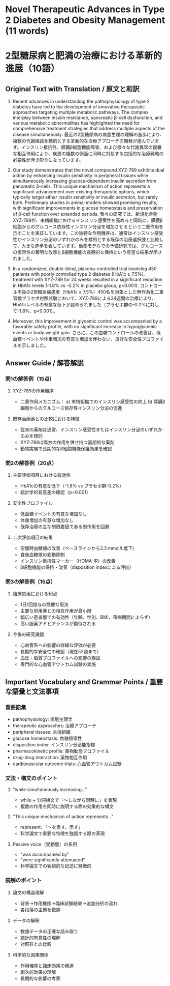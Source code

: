 # Novel Therapeutic Advances in Type 2 Diabetes and Obesity Management (11 words)
# 2型糖尿病と肥満の治療における革新的進展（10語）

## Original Text with Translation / 原文と和訳

1. Recent advances in understanding the pathophysiology of type 2 diabetes have led to the development of innovative therapeutic approaches targeting multiple metabolic pathways. The complex interplay between insulin resistance, pancreatic β-cell dysfunction, and various metabolic abnormalities has highlighted the need for comprehensive treatment strategies that address multiple aspects of the disease simultaneously.
   最近の2型糖尿病の病態生理の理解の進歩により、複数の代謝経路を標的とする革新的な治療アプローチの開発が進んでいます。インスリン抵抗性、膵臓β細胞機能障害、および様々な代謝異常の複雑な相互作用により、疾患の複数の側面に同時に対処する包括的な治療戦略の必要性が浮き彫りになっています。

2. Our study demonstrates that the novel compound XYZ-789 exhibits dual action by enhancing insulin sensitivity in peripheral tissues while simultaneously increasing glucose-dependent insulin secretion from pancreatic β-cells. This unique mechanism of action represents a significant advancement over existing therapeutic options, which typically target either insulin sensitivity or insulin secretion, but rarely both. Preliminary studies in animal models showed promising results, with significant improvements in glucose homeostasis and preservation of β-cell function over extended periods.
   我々の研究では、新規化合物XYZ-789が、末梢組織におけるインスリン感受性を高めると同時に、膵臓β細胞からのグルコース依存性インスリン分泌を増加させるという二重作用を示すことを実証しています。この独特な作用機序は、通常はインスリン感受性かインスリン分泌のいずれかのみを標的とする既存の治療選択肢と比較して、大きな進歩を表しています。動物モデルでの予備研究では、グルコースの恒常性の著明な改善とβ細胞機能の長期的な保持という有望な結果が示されました。

3. In a randomized, double-blind, placebo-controlled trial involving 450 patients with poorly controlled type 2 diabetes (HbA1c ≥ 7.5%), treatment with XYZ-789 for 24 weeks resulted in a significant reduction in HbA1c levels (-1.8% vs -0.2% in placebo group, p<0.001).
   コントロール不良の2型糖尿病患者（HbA1c ≥ 7.5%）450名を対象とした無作為化二重盲検プラセボ対照試験において、XYZ-789による24週間の治療により、HbA1cレベルの有意な低下が認められました（プラセボ群の-0.2%に対して-1.8%、p<0.001）。

4. Moreover, this improvement in glycemic control was accompanied by a favorable safety profile, with no significant increase in hypoglycemic events or body weight gain.
   さらに、この血糖コントロールの改善は、低血糖イベントや体重増加の有意な増加を伴わない、良好な安全性プロファイルを示しました。

## Answer Guide / 解答解説

### 問1の解答例（15点）
1. XYZ-789の作用機序
   - 二重作用メカニズム：
     a) 末梢組織でのインスリン感受性の向上
     b) 膵臓β細胞からのグルコース依存性インスリン分泌の促進

2. 既存治療薬との比較における特徴
   - 従来の薬剤は通常、インスリン感受性またはインスリン分泌のいずれかのみを標的
   - XYZ-789は両方の作用を併せ持つ画期的な薬剤
   - 動物実験で長期的なβ細胞機能保護効果を確認

### 問2の解答例（20点）
1. 主要評価項目における有効性
   - HbA1cの有意な低下（-1.8% vs プラセボ群-0.2%）
   - 統計学的有意差の確認（p<0.001）

2. 安全性プロファイル
   - 低血糖イベントの有意な増加なし
   - 体重増加の有意な増加なし
   - 既存治療の主な制限要因である副作用を回避

3. 二次評価項目の結果
   - 空腹時血糖値の改善（ベースラインから2.3 mmol/L低下）
   - 食後血糖値の変動抑制
   - インスリン抵抗性マーカー（HOMA-IR）の改善
   - β細胞機能の保持・改善（disposition indexによる評価）

### 問3の解答例（15点）
1. 臨床応用における利点
   - 1日1回投与の簡便な用法
   - 主要な併用薬との相互作用が最小限
   - 幅広い患者層での有効性（年齢、性別、BMI、罹病期間によらず）
   - 高い服薬アドヒアランスが期待される

2. 今後の研究課題
   - 心血管系への影響の詳細な評価が必要
   - 長期的な安全性の確認（現在52週まで）
   - 血圧・脂質プロファイルへの影響の検証
   - 専門的な心血管アウトカム試験の実施

## Important Vocabulary and Grammar Points / 重要な語彙と文法事項

### 重要語彙
- pathophysiology: 病態生理学
- therapeutic approaches: 治療アプローチ
- peripheral tissues: 末梢組織
- glucose homeostasis: 血糖恒常性
- disposition index: インスリン分泌能指標
- pharmacokinetic profile: 薬物動態プロファイル
- drug-drug interaction: 薬物相互作用
- cardiovascular outcome trials: 心血管アウトカム試験

### 文法・構文のポイント
1. "while simultaneously increasing..."
   - while + 分詞構文で「〜しながら同時に」を表現
   - 複数の作用を同時に説明する際の効果的な構文

2. "This unique mechanism of action represents..."
   - represent: 「〜を表す、示す」
   - 科学論文で重要な特徴を強調する際の表現

3. Passive voice（受動態）の多用
   - "was accompanied by"
   - "were significantly attenuated"
   - 科学論文での客観的な記述に特徴的

### 読解のポイント
1. 論文の構造理解
   - 背景→作用機序→臨床試験結果→追加分析の流れ
   - 各段落の主題を把握

2. データの解釈
   - 数値データの正確な読み取り
   - 統計的有意性の理解
   - 対照群との比較

3. 科学的な因果関係
   - 作用機序と臨床効果の関連
   - 副次的効果の理解
   - 長期的な影響の考察 